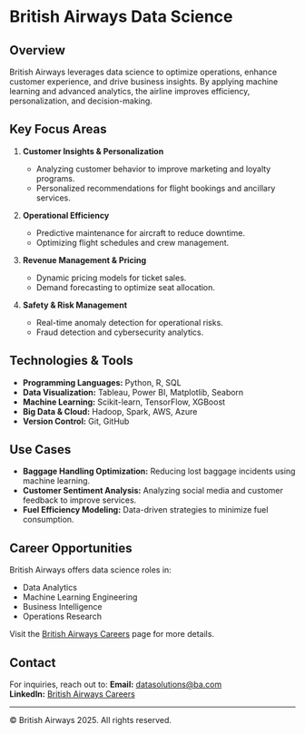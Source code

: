 # British Airways Data Science

## Overview
British Airways leverages data science to optimize operations, enhance customer experience, and drive business insights. By applying machine learning and advanced analytics, the airline improves efficiency, personalization, and decision-making.

## Key Focus Areas
1. **Customer Insights & Personalization**
   - Analyzing customer behavior to improve marketing and loyalty programs.
   - Personalized recommendations for flight bookings and ancillary services.

2. **Operational Efficiency**
   - Predictive maintenance for aircraft to reduce downtime.
   - Optimizing flight schedules and crew management.

3. **Revenue Management & Pricing**
   - Dynamic pricing models for ticket sales.
   - Demand forecasting to optimize seat allocation.

4. **Safety & Risk Management**
   - Real-time anomaly detection for operational risks.
   - Fraud detection and cybersecurity analytics.

## Technologies & Tools
- **Programming Languages:** Python, R, SQL
- **Data Visualization:** Tableau, Power BI, Matplotlib, Seaborn
- **Machine Learning:** Scikit-learn, TensorFlow, XGBoost
- **Big Data & Cloud:** Hadoop, Spark, AWS, Azure
- **Version Control:** Git, GitHub

## Use Cases
- **Baggage Handling Optimization:** Reducing lost baggage incidents using machine learning.
- **Customer Sentiment Analysis:** Analyzing social media and customer feedback to improve services.
- **Fuel Efficiency Modeling:** Data-driven strategies to minimize fuel consumption.

## Career Opportunities
British Airways offers data science roles in:
- Data Analytics
- Machine Learning Engineering
- Business Intelligence
- Operations Research

Visit the [British Airways Careers](https://careers.ba.com/) page for more details.

## Contact
For inquiries, reach out to:
**Email:** datasolutions@ba.com  
**LinkedIn:** [British Airways Careers](https://www.linkedin.com/company/british-airways)

---
© British Airways 2025. All rights reserved.
